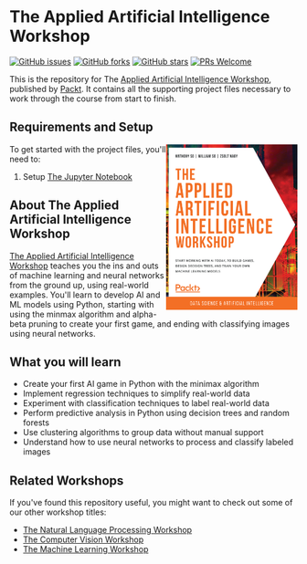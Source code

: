 # The Applied Artificial Intelligence Workshop
[![GitHub issues](https://img.shields.io/github/issues/PacktWorkshops/The-Applied-Artificial-Intelligence-Workshop.svg)](https://github.com/PacktWorkshops/The-Applied-Artificial-Intelligence-Workshop/issues)
[![GitHub forks](https://img.shields.io/github/forks/PacktWorkshops/The-Applied-Artificial-Intelligence-Workshop.svg)](https://github.com/PacktWorkshops/The-Applied-Artificial-Intelligence-Workshop/network)
[![GitHub stars](https://img.shields.io/github/stars/PacktWorkshops/The-Applied-Artificial-Intelligence-Workshop.svg)](https://github.com/PacktWorkshops/The-Applied-Artificial-Intelligence-Workshop/stargazers)
[![PRs Welcome](https://img.shields.io/badge/PRs-welcome-brightgreen.svg)](https://github.com/PacktWorkshops/The-Applied-Artificial-Intelligence-Workshop/pulls)

This is the repository for The [Applied Artificial Intelligence Workshop](https://www.amazon.com/Applied-Artificial-Intelligence-Workshop-decision-ebook/dp/B08BZS3X9S/ref=sr_1_1?dchild=1&keywords=the%20applied%20artificial%20intelligence%20workshop&qid=1610708393&sr=8-1&utm_source=github&utm_medium=repository&utm_campaign=9781800205819&utm_term=Applied%20Aritificial%20Intelligence&utm_content=The%20Applied%20Aritificial%20Intelligence%20Workshop), published by [Packt](https://www.packtpub.com/?utm_source=github). It contains all the supporting project files necessary to work through the course from start to finish.

## Requirements and Setup
<a href="https://www.amazon.com/Applied-Artificial-Intelligence-Workshop-decision-ebook/dp/B08BZS3X9S/ref=sr_1_1?dchild=1&keywords=the%20applied%20artificial%20intelligence%20workshop&qid=1610708393&sr=8-1&utm_source=github&utm_medium=repository&utm_campaign=9781800205819&utm_term=Applied%20Aritificial%20Intelligence&utm_content=The%20Applied%20Aritificial%20Intelligence%20Workshop"><img src="https://github.com/PacktWorkshops/Workshop-Covers/blob/master/B16060_The%20Applied%20Artificial%20Intelligence%20Workshop.png" alt="The Applied Artificial Intelligence Workshop" height="290px" width="230px" align="right" this.target="_blank"></a>

To get started with the project files, you'll need to:
1. Setup [The Jupyter Notebook](https://jupyter.readthedocs.io/en/latest/install.html)

## About The Applied Artificial Intelligence Workshop
[The Applied Artificial Intelligence Workshop](https://www.amazon.com/Applied-Artificial-Intelligence-Workshop-decision-ebook/dp/B08BZS3X9S/ref=sr_1_1?dchild=1&keywords=the%20applied%20artificial%20intelligence%20workshop&qid=1610708393&sr=8-1&utm_source=github&utm_medium=repository&utm_campaign=9781800205819&utm_term=Applied%20Aritificial%20Intelligence&utm_content=The%20Applied%20Aritificial%20Intelligence%20Workshop) teaches you the ins and outs of machine learning and neural networks from the ground up, using real-world examples. You'll learn to develop AI and ML models using Python, starting with using the minmax algorithm and alpha-beta pruning to create your first game, and ending with classifying images using neural networks.

## What you will learn
* Create your first AI game in Python with the minimax algorithm
* Implement regression techniques to simplify real-world data
* Experiment with classification techniques to label real-world data
* Perform predictive analysis in Python using decision trees and random forests
* Use clustering algorithms to group data without manual support 
* Understand how to use neural networks to process and classify labeled images   

## Related Workshops
If you've found this repository useful, you might want to check out some of our other workshop titles:
* [The Natural Language Processing Workshop](https://www.amazon.com/Natural-Language-Processing-Workshop-understand/dp/1800208421/ref=tmm_pap_swatch_0?_encoding=UTF8&qid=1611057842&sr=8-1&utm_source=github&utm_medium=repository&utm_campaign=9781801077811&utm_term=Natural%20Language%20Processing&utm_content=The%20Natural%20Language%20Processing%20Workshop)
* [The Computer Vision Workshop](https://www.amazon.com/Computer-Vision-Workshop-algorithms-intelligence-dp-180020177X/dp/180020177X/ref=mt_other?_encoding=UTF8&me=&qid=1611064944&utm_source=github&utm_medium=repository&utm_campaign=9781800201774&utm_term=Computer%20Vision&utm_content=The%20Computer%20Vision%20Workshop)
* [The Machine Learning Workshop](https://www.amazon.com/Machine-Learning-Workshop-high-performance-scikit-learn/dp/1839219068/ref=tmm_pap_swatch_0?_encoding=UTF8&qid=1611061956&sr=1-1&utm_source=github&utm_medium=repository&utm_campaign=9781801070065&utm_term=Machine%20Learning&utm_content=The%20Machine%20Learning%20Workshop)
